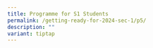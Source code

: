 ```yaml
---
title: Programme for S1 Students
permalink: /getting-ready-for-2024-sec-1/p5/
description: ""
variant: tiptap
---
```

